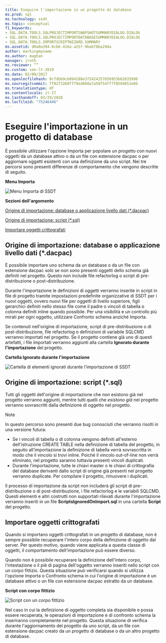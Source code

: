 ```yaml
---
title: Eseguire l'importazione in un progetto di database
ms.prod: sql
ms.technology: ssdt
ms.topic: conceptual
f1_keywords:
- SQL.DATA.TOOLS.SQLPROJECTIMPORTSNAPSHOTSUMMARYDIALOG.DIALOG
- SQL.DATA.TOOLS.SQLPROJECTIMPORTDATABASESUMMARYDIALOG.DIALOG
- SQL.DATA.TOOLS.IMPORTSCRIPTWIZARD.SUMMARY
ms.assetid: d0a0a394-6cb6-416a-a25f-9babf8ba294a
author: markingmyname
ms.author: maghan
manager: jroth
ms.reviewer: “”
ms.custom: seo-lt-2019
ms.date: 02/09/2017
ms.openlocfilehash: 0cfdbb9cb094188e372424257656953b62635996
ms.sourcegitcommit: ff82f3260ff79ed860a7a58f54ff7f0594851e6b
ms.translationtype: HT
ms.contentlocale: it-IT
ms.lasthandoff: 03/29/2020
ms.locfileid: "75246446"
---
```

# <a name="import-into-a-database-project"></a>Eseguire l'importazione in un progetto di database

È possibile utilizzare l'opzione Importa per popolare un progetto con nuovi oggetti da un database attivo o da un file con estensione dacpac o per aggiornare oggetti esistenti con una definizione da uno script. Nei tre percorsi sono presenti differenze di comportamento che vengono descritte di seguito.  
  
**Menu Importa**  
  
![Menu Importa di SSDT](../ssdt/media/ssdt-import.gif "Menu Importa di SSDT")  
  
**Sezioni dell'argomento**  
  
[Origine di importazione: database o applicazione livello dati (*.dacpac)](#bkmk_import_source_db)  
  
[Origine di importazione: script (*.sql)](#bkmk_import_source_script)  
  
[Importare oggetti crittografati](#bkmk_import_encrypted)  
  
## <a name="import-source-database-or-data-tier-application-dacpac"></a><a name="bkmk_import_source_db"></a>Origine di importazione: database o applicazione livello dati (*.dacpac)  
È possibile importare uno schema da un database o da un file con estensione dacpac solo se non sono presenti oggetti dello schema già definiti nel progetto. Questo non include file refactorlog o script di pre-distribuzione o post-distribuzione.  
  
Durante l'importazione le definizioni di oggetti verranno inserite in script in file di progetto tramite impostazioni predefinite organizzative di SSDT per i nuovi oggetti, ovvero nuovi file per oggetti di livello superiore, figli gerarchici definiti nello stesso file come il padre o vincoli di tabella o colonna definiti inline quando possibile. Per una visibilità e un controllo più mirati per ogni oggetto, utilizzare Confronto schema anziché Importa.  
  
Se contenuti nell'origine di importazione, script di pre-distribuzione o di post-distribuzione, file refactorlog o definizioni di variabile SQLCMD verranno importati nel progetto. Se il progetto contiene già uno di questi artefatti, i file importati verranno aggiunti alla cartella **Ignorato durante l'importazione** del progetto.  
  
**Cartella Ignorato durante l'importazione**  
  
![Cartella di elementi ignorati durante l'importazione di SSDT](../ssdt/media/ssdt-ignoredonimport.gif "Cartella di elementi ignorati durante l'importazione di SSDT")  
  
## <a name="import-source-script-sql"></a><a name="bkmk_import_source_script"></a>Origine di importazione: script (*.sql)  
Tutti gli oggetti dell'origine di importazione che *non* esistono già nel progetto verranno aggiunti, mentre tutti quelli che *esistono già* nel progetto verranno sovrascritti dalla definizione di oggetto nel progetto.  
  
> [!NOTE]  
> In questo percorso sono presenti due bug conosciuti che verranno risolti in una versione futura:  
>   
> -   Se i vincoli di tabella o di colonna vengono definiti all'esterno dell'istruzione CREATE TABLE nella definizione di tabella del progetto, in seguito all'importazione la definizione di tabella verrà sovrascritta in modo che il vincolo si trovi inline. Poiché il vincolo out-of-line non verrà eliminato, nel progetto saranno tuttavia presenti vincoli duplicati.  
> -   Durante l'importazione, tutte le chiavi master o le chiavi di crittografia del database derivanti dallo script di origine già presenti nel progetto verranno duplicate. Per compilare il progetto, rimuovere i duplicati.  
  
Il processo di importazione da script non includerà gli script di pre-distribuzione o di post-distribuzione, i file refactorlog e le variabili SQLCMD. Questi elementi e altri costrutti non supportati rilevati durante l'importazione verranno inseriti in un file **ScriptsIgnoredOnImport.sql** in una cartella **Script** del progetto.  
  
 
## <a name="import-encrypted-objects"></a><a name="bkmk_import_encrypted"></a>Importare oggetti crittografati  
Quando si importano oggetti crittografati in un progetto di database, non è sempre possibile recuperare l'intero corpo della definizione di oggetto dal server. Per questo motivo, quando viene applicata a questa classe di oggetti, il comportamento dell'importazione può essere diverso.  
  
Quando non è possibile recuperare la definizione dell'intero corpo, l'intestazione o il piè di pagina dell'oggetto verranno inseriti nello script con un corpo fittizio. Questa situazione può verificarsi quando si utilizza l'opzione Importa o Confronto schema in cui l'origine di importazione è un database attivo o un file con estensione dacpac estratto da un database.  
  
**Script con corpo fittizio**  
  
![Script con un corpo fittizio](../ssdt/media/ssdt-procwithencryption.gif "Script con un corpo fittizio")  
  
Nel caso in cui la definizione di oggetto completa sia disponibile e possa essere recuperata, le operazioni di importazione e di confronto schema la inseriranno completamente nel progetto. Questa situazione di verifica durante l'aggiornamento del progetto da uno script, da un file con estensione dacpac creato da un progetto di database o da un altro progetto di database.  
  

